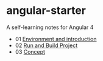 # angular-starter

A self-learning notes for Angular 4

* 01 [Environment and introduction]
* 02 [Run and Build Project]
* 03 [Concept]

[Environment and introduction]: <https://github.com/sean1093/angular-starter/blob/master/01.environment-and-introduction.md>

[Run and Build Project]: <https://github.com/sean1093/angular-starter/blob/master/02.run-and-build-project.md>

[Concept]: <https://github.com/sean1093/angular-starter/blob/master/03.concept.md>